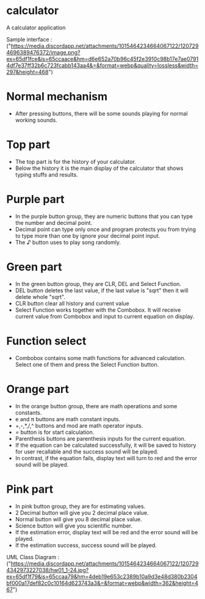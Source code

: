 # calculator

A calculator application

Sample interface : ("https://media.discordapp.net/attachments/1015464234664067122/1207294696389476372/image.png?ex=65df1fce&is=65ccaace&hm=d6e652a70b96c45f2e3910c98b17e7ae07914df7e37ff32b6c723fcabb143aa4&=&format=webp&quality=lossless&width=297&height=468")

# Normal mechanism

- After pressing buttons, there will be some sounds playing for normal working sounds.

# Top part

- The top part is for the history of your calculator.
- Below the history it is the main display of the calculator that shows typing stuffs and results.

# Purple part

- In the purple button group, they are numeric buttons that you can type the number and decimal point.
- Decimal point can type only once and program protects you from trying to type more than one by ignore your decimal point input.
- The ♪ button uses to play song randomly.

# Green part

- In the green button group, they are CLR, DEL and Select Function.
- DEL button deletes the last value, if the last value is "sqrt" then it will delete whole "sqrt".
- CLR button clear all history and current value
- Select Function works together with the Combobox. It will receive current value from Combobox and input to current equation on display.

# Function select

- Combobox contains some math functions for advanced calculation. Select one of them and press the Select Function button.

# Orange part

- In the orange button group, there are math operations and some constants.
- e and π buttons are math constant inputs.
- +,-,\*,/,^ buttons and mod are math operator inputs.
- = button is for start calculation.
- Parenthesis buttons are parenthesis inputs for the current equation.
- If the equation can be calculated successfully, it will be saved to history for user recallable and the success sound will be played.
- In contrast, if the equation fails, display text will turn to red and the error sound will be played.

# Pink part

- In pink button group, they are for estimating values.
- 2 Decimal button will give you 2 decimal place value.
- Normal button will give you 8 decimal place value.
- Science button will give you scientific number.
- If the estimation error, display text will be red and the error sound will be played.
- If the estimation success, success sound will be played.

UML Class Diagram : ("https://media.discordapp.net/attachments/1015464234664067122/1207294342973227038/hw01_1-24.jpg?ex=65df1f79&is=65ccaa79&hm=4deb19e653c2389b10a9d3e48d380b2304bf000a17def82c0c10164d623743a3&=&format=webp&width=362&height=467")
